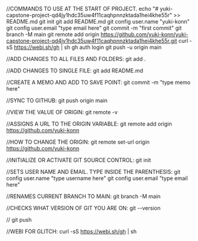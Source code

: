 //COMMANDS TO USE AT THE START OF PROJECT.
echo "# yuki-capstone-project-qd4jy1hdc35uw4f11caqhpnnzktada1hei4khe55r" >> README.md
git init
git add README.md
git config user.name "yuki-konn"
git config user.email "type email here"
git commit -m "first commit"
git branch -M main
git remote add origin https://github.com/yuki-konn/yuki-capstone-project-qd4jy1hdc35uw4f11caqhpnnzktada1hei4khe55r.git
curl -sS https://webi.sh/gh | sh
gh auth login
git push -u origin main



<!-- GIT TERMINAL COMMANDS-->

//ADD CHANGES TO ALL FILES AND FOLDERS:
git add .

//ADD CHANGES TO SINGLE FILE:
git add README.md

//CREATE A MEMO AND ADD TO SAVE POINT:
git commit -m "type memo here"

//SYNC TO GITHUB:
git push origin main


//VIEW THE VALUE OF ORIGIN:
git remote -v

//ASSIGNS A URL TO THE ORIGIN VARIABLE:
git remote add origin https://github.com/yuki-konn

//HOW TO CHANGE THE ORIGIN:
git remote set-url origin https://github.com/yuki-konn

//INITIALIZE OR ACTIVATE GIT SOURCE CONTROL:
git init

//SETS USER NAME AND EMAIL. TYPE INSIDE THE PARENTHESIS:
git config user.name "type username here"
git config user.email "type email here"

//RENAMES CURRENT BRANCH TO MAIN:
git branch -M main

//CHECKS WHAT VERSION OF GIT YOU ARE ON:
git --version

//
git push

//WEBI FOR GLITCH:
curl -sS https://webi.sh/gh | sh


